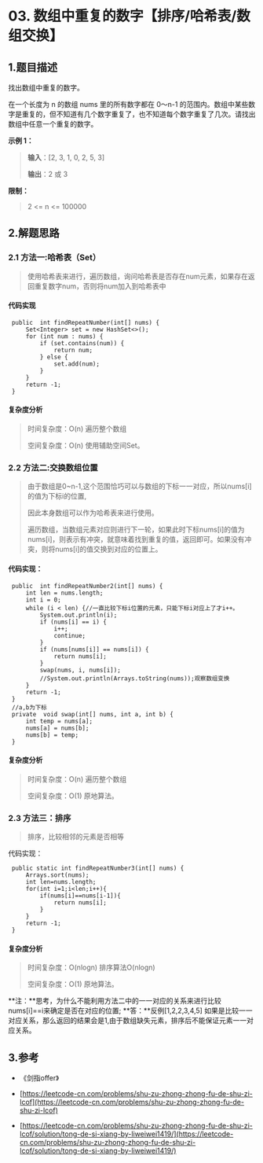 # 03. 数组中重复的数字【排序/哈希表/数组交换】

## 1.题目描述

找出数组中重复的数字。

在一个长度为 n 的数组 nums 里的所有数字都在 0～n-1 的范围内。数组中某些数字是重复的，但不知道有几个数字重复了，也不知道每个数字重复了几次。请找出数组中任意一个重复的数字。

**示例 1：**

> **输入**：\[2, 3, 1, 0, 2, 5, 3\]
>
> **输出**：2 或 3

**限制：**

> 2 &lt;= n &lt;= 100000

## 2.解题思路

### 2.1 方法一:哈希表（Set）

> 使用哈希表来进行，遍历数组，询问哈希表是否存在num元素，如果存在返回重复数字num，否则将num加入到哈希表中

#### 代码实现

```text
 public  int findRepeatNumber(int[] nums) {
     Set<Integer> set = new HashSet<>();
     for (int num : nums) {
         if (set.contains(num)) {
             return num;
         } else {
             set.add(num);
         }
     }
     return -1;
 }
```

#### 复杂度分析

> 时间复杂度：O\(n\) 遍历整个数组
>
> 空间复杂度：O\(n\) 使用辅助空间Set。

### 2.2 方法二:交换数组位置

> 由于数组是0~n-1,这个范围恰巧可以与数组的下标一一对应，所以nums\[i\]的值为下标i的位置,
>
> 因此本身数组可以作为哈希表来进行使用。
>
> 遍历数组，当数组元素对应则进行下一轮，如果此时下标nums\[i\]的值为nums\[i\]，则表示有冲突，就意味着找到重复的值，返回即可。如果没有冲突，则将nums\[i\]的值交换到对应的位置上。

#### 代码实现：

```text
 public  int findRepeatNumber2(int[] nums) {
     int len = nums.length;
     int i = 0;
     while (i < len) {//一直比较下标i位置的元素，只能下标i对应上了才i++。
         System.out.println(i);
         if (nums[i] == i) {
             i++;
             continue;
         }
         if (nums[nums[i]] == nums[i]) {
             return nums[i];
         }
         swap(nums, i, nums[i]);
         //System.out.println(Arrays.toString(nums));观察数组变换
     }
     return -1;
 }
 //a,b为下标
 private  void swap(int[] nums, int a, int b) {
     int temp = nums[a];
     nums[a] = nums[b];
     nums[b] = temp;
 }
```

#### 复杂度分析

> 时间复杂度：O\(n\) 遍历整个数组
>
> 空间复杂度：O\(1\) 原地算法。

### 2.3 方法三：排序

> 排序，比较相邻的元素是否相等

代码实现：

```text
 public static int findRepeatNumber3(int[] nums) {
     Arrays.sort(nums);
     int len=nums.length;
     for(int i=1;i<len;i++){
         if(nums[i]==nums[i-1]){
             return nums[i];
         }
     }
     return -1;
 }
```

#### 复杂度分析

> 时间复杂度：O\(nlogn\) 排序算法O\(nlogn\)
>
> 空间复杂度：O\(1\) 原地算法。

**注：**思考，为什么不能利用方法二中的一一对应的关系来进行比较nums\[i\]==i来确定是否在对应的位置; **答：**反例\[1,2,2,3,4,5\] 如果是比较一一对应关系，那么返回的结果会是1,由于数组缺失元素，排序后不能保证元素一一对应关系。

## 3.参考

- 《剑指offer》

- [https://leetcode-cn.com/problems/shu-zu-zhong-zhong-fu-de-shu-zi-lcof](https://leetcode-cn.com/problems/shu-zu-zhong-zhong-fu-de-shu-zi-lcof)

- [https://leetcode-cn.com/problems/shu-zu-zhong-zhong-fu-de-shu-zi-lcof/solution/tong-de-si-xiang-by-liweiwei1419/](https://leetcode-cn.com/problems/shu-zu-zhong-zhong-fu-de-shu-zi-lcof/solution/tong-de-si-xiang-by-liweiwei1419/)

